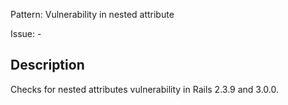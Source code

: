 Pattern: Vulnerability in nested attribute

Issue: -

## Description

Checks for nested attributes vulnerability in Rails 2.3.9 and 3.0.0.